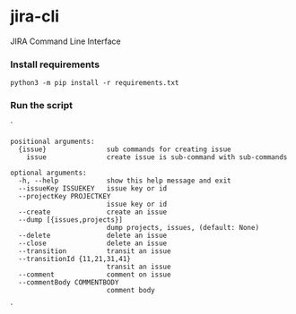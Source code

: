 # jira-cli
JIRA Command Line Interface

### Install requirements
`python3 -m pip install -r requirements.txt`

### Run the script
`

	positional arguments:
	  {issue}               sub commands for creating issue
	    issue               create issue is sub-command with sub-commands

	optional arguments:
	  -h, --help            show this help message and exit
	  --issueKey ISSUEKEY   issue key or id
	  --projectKey PROJECTKEY
	                        issue key or id
	  --create              create an issue
	  --dump [{issues,projects}]
	                        dump projects, issues, (default: None)
	  --delete              delete an issue
	  --close               delete an issue
	  --transition          transit an issue
	  --transitionId {11,21,31,41}
	                        transit an issue
	  --comment             comment on issue
	  --commentBody COMMENTBODY
	                        comment body
`
